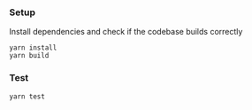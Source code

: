 ### Setup
Install dependencies and check if the codebase builds correctly
```shell
yarn install
yarn build
```
### Test
```shell
yarn test
```
